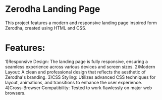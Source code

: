 # Zerodha Landing Page
This project features a modern and responsive landing page inspired form Zerodha, created using HTML and CSS.

# Features:
1)Responsive Design: The landing page is fully responsive, ensuring a seamless experience across various devices and screen sizes.
2)Modern Layout: A clean and professional design that reflects the aesthetic of Zerodha's branding.
3)CSS Styling: Utilizes advanced CSS techniques for layout, animations, and transitions to enhance the user experience.
4)Cross-Browser Compatibility: Tested to work flawlessly on major web browsers.


